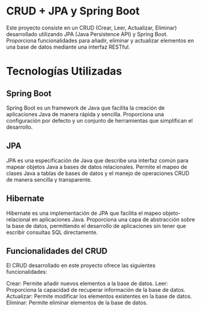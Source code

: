 # CRUD + JPA y Spring Boot
Este proyecto consiste en un CRUD (Crear, Leer, Actualizar, Eliminar) desarrollado utilizando JPA (Java Persistence API) y Spring Boot. Proporciona funcionalidades para añadir, eliminar y actualizar elementos en una base de datos mediante una interfaz RESTful.

# Tecnologías Utilizadas
## Spring Boot
Spring Boot es un framework de Java que facilita la creación de aplicaciones Java de manera rápida y sencilla. Proporciona una configuración por defecto y un conjunto de herramientas que simplifican el desarrollo.

## JPA 
JPA es una especificación de Java que describe una interfaz común para mapear objetos Java a bases de datos relacionales. Permite el mapeo de clases Java a tablas de bases de datos y el manejo de operaciones CRUD de manera sencilla y transparente.

## Hibernate
Hibernate es una implementación de JPA que facilita el mapeo objeto-relacional en aplicaciones Java. Proporciona una capa de abstracción sobre la base de datos, permitiendo el desarrollo de aplicaciones sin tener que escribir consultas SQL directamente.

## Funcionalidades del CRUD
El CRUD desarrollado en este proyecto ofrece las siguientes funcionalidades:

Crear: Permite añadir nuevos elementos a la base de datos.
Leer: Proporciona la capacidad de recuperar información de la base de datos.
Actualizar: Permite modificar los elementos existentes en la base de datos.
Eliminar: Permite eliminar elementos de la base de datos.

